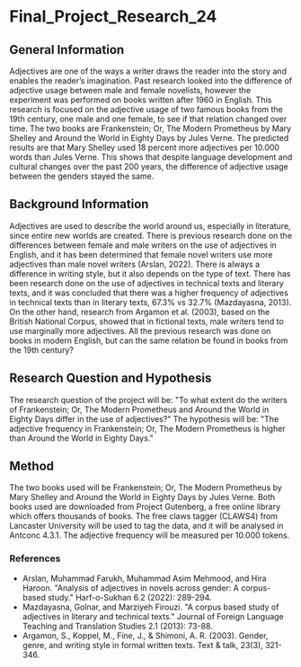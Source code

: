 # Final_Project_Research_24

## General Information
Adjectives are one of the ways a writer draws the reader into the story and enables the reader’s imagination. Past research looked into the difference of adjective usage between male and female novelists, however the experiment was performed on books written after 1960 in English. This research is focused on the adjective usage of two famous books from the 19th century, one male and one female, to see if that relation changed over time. The two books are Frankenstein; Or, The Modern Prometheus by Mary Shelley and Around the World in Eighty Days by Jules Verne. The predicted results are that Mary Shelley used 18 percent more adjectives per 10.000 words than Jules Verne. This shows that despite language development and cultural changes over the past 200 years, the difference of adjective usage between the genders stayed the same. 

## Background Information
Adjectives are used to describe the world around us, especially in literature, since entire new worlds are created. There is previous research done on the differences between female and male writers on the use of adjectives in English,
and it has been determined that female novel writers use more adjectives than male novel writers (Arslan, 2022). There is always a difference in writing style, but it also depends on the type of text. There has been research done on the use of adjectives 
in technical texts and literary texts, and it was concluded that there was a higher frequency of adjectives in technical texts than in literary texts, 67.3% vs 32.7% (Mazdayasna, 2013). On the other hand, research from Argamon et al. (2003), based on the British National Corpus, showed that in fictional texts, male writers tend to use marginally more adjectives. All the previous research was done on books in modern English, but can the same relation be found in books from the 19th century?


## Research Question and Hypothesis

The research question of the project will be: "To what extent do the writers of Frankenstein; Or, The Modern Prometheus and Around the World in Eighty Days differ in the use of adjectives?"
The hypothesis will be: "The adjective frequency in Frankenstein; Or, The Modern Prometheus is higher than Around the World in Eighty Days."
 

## Method
The two books used will be Frankenstein; Or, The Modern Prometheus by Mary Shelley and Around the World in Eighty Days by Jules Verne. Both books used are downloaded from Project Gutenberg, a free online library which offers thousands of books. The free claws tagger (CLAWS4) from Lancaster University will be used to tag the data, and it will be analysed in Antconc 4.3.1. The adjective frequency will be measured per 10.000 tokens. 

### References
- Arslan, Muhammad Farukh, Muhammad Asim Mehmood, and Hira Haroon. "Analysis of adjectives in novels across gender: A corpus-based study." Harf-o-Sukhan 6.2 (2022): 289-294.
- Mazdayasna, Golnar, and Marziyeh Firouzi. "A corpus based study of adjectives in literary and technical texts." Journal of Foreign Language Teaching and Translation Studies 2.1 (2013): 73-88.
- Argamon, S., Koppel, M., Fine, J., & Shimoni, A. R. (2003). Gender, genre, and writing style in formal written texts. Text & talk, 23(3), 321-346.
